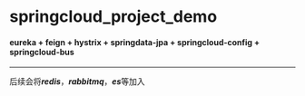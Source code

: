 # springcloud_project_demo
#### eureka + feign + hystrix + springdata-jpa + springcloud-config + springcloud-bus
****
后续会将***redis***，***rabbitmq***，***es***等加入 
